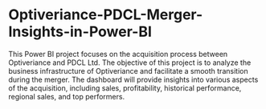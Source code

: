 # Optiveriance-PDCL-Merger-Insights-in-Power-BI

This Power BI project focuses on the acquisition process between Optiveriance and PDCL Ltd. The objective of this project is to analyze the business infrastructure of Optiveriance and facilitate a smooth transition during the merger. The dashboard will provide insights into various aspects of the acquisition, including sales, profitability, historical performance, regional sales, and top performers.
